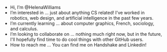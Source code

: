 - Hi, I’m @HelenaWilliams
- I’m interested in ... just about anything CS related! I've worked in robotics, web design, and artificial intelligence in the past few years.
- I’m currently learning ... about computer graphics, French, sociology, and calculus.
- I’m looking to collaborate on ... nothing much right now, but in the future, I'll hopefully find time to do cool things with other GitHub users.
- How to reach me ... You can find me on Handshake and Linkedin!

<!---
HelenaWilliams/HelenaWilliams is a special repository because its `README.md` (this file) appears on your GitHub profile.
You can click the Preview link to take a look at your changes.
--->
